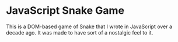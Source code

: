 # JavaScript Snake Game

This is a DOM-based game of Snake that I wrote in JavaScript over a decade ago. It was made to have sort of a nostalgic feel to it.

